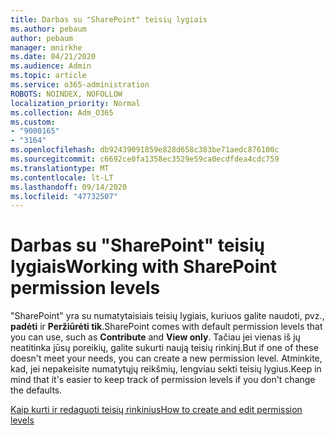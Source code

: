 ```yaml
---
title: Darbas su "SharePoint" teisių lygiais
ms.author: pebaum
author: pebaum
manager: mnirkhe
ms.date: 04/21/2020
ms.audience: Admin
ms.topic: article
ms.service: o365-administration
ROBOTS: NOINDEX, NOFOLLOW
localization_priority: Normal
ms.collection: Adm_O365
ms.custom:
- "9000165"
- "3164"
ms.openlocfilehash: db92439091859e828d658c383be71aedc876100c
ms.sourcegitcommit: c6692ce0fa1358ec3529e59ca0ecdfdea4cdc759
ms.translationtype: MT
ms.contentlocale: lt-LT
ms.lasthandoff: 09/14/2020
ms.locfileid: "47732507"
---
```

# <a name="working-with-sharepoint-permission-levels"></a><span data-ttu-id="cabbf-102">Darbas su "SharePoint" teisių lygiais</span><span class="sxs-lookup"><span data-stu-id="cabbf-102">Working with SharePoint permission levels</span></span>

<span data-ttu-id="cabbf-103">"SharePoint" yra su numatytaisiais teisių lygiais, kuriuos galite naudoti, pvz., **padėti** ir **Peržiūrėti tik**.</span><span class="sxs-lookup"><span data-stu-id="cabbf-103">SharePoint comes with default permission levels that you can use, such as **Contribute** and **View only**.</span></span> <span data-ttu-id="cabbf-104">Tačiau jei vienas iš jų neatitinka jūsų poreikių, galite sukurti naują teisių rinkinį.</span><span class="sxs-lookup"><span data-stu-id="cabbf-104">But if one of these doesn't meet your needs, you can create a new permission level.</span></span> <span data-ttu-id="cabbf-105">Atminkite, kad, jei nepakeisite numatytųjų reikšmių, lengviau sekti teisių lygius.</span><span class="sxs-lookup"><span data-stu-id="cabbf-105">Keep in mind that it's easier to keep track of permission levels if you don't change the defaults.</span></span>

[<span data-ttu-id="cabbf-106">Kaip kurti ir redaguoti teisių rinkinius</span><span class="sxs-lookup"><span data-stu-id="cabbf-106">How to create and edit permission levels</span></span>](https://docs.microsoft.com/sharepoint/how-to-create-and-edit-permission-levels)
